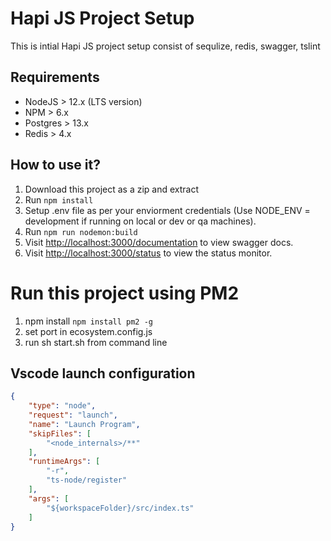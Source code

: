# Hapi JS Project Setup

This is intial Hapi JS project setup consist of sequlize, redis, swagger, tslint

## Requirements

- NodeJS > 12.x (LTS version)
- NPM > 6.x
- Postgres > 13.x
- Redis > 4.x

## How to use it?

1. Download this project as a zip and extract
2. Run `npm install`
3. Setup .env file as per your enviorment credentials (Use NODE_ENV = development if running on local or dev or qa machines).
4. Run `npm run nodemon:build`
5. Visit [http://localhost:3000/documentation](http://localhost:3000/documentation) to view swagger docs.
6. Visit [http://localhost:3000/status](http://localhost:3000/status) to view the status monitor.

# Run this project using PM2
1. npm install `npm install pm2 -g`
2. set port in ecosystem.config.js
3. run sh start.sh from command line

## Vscode launch configuration
```json
{
    "type": "node",
    "request": "launch",
    "name": "Launch Program",
    "skipFiles": [
        "<node_internals>/**"
    ],
    "runtimeArgs": [
        "-r",
        "ts-node/register"
    ],
    "args": [
        "${workspaceFolder}/src/index.ts"
    ]
}
```
